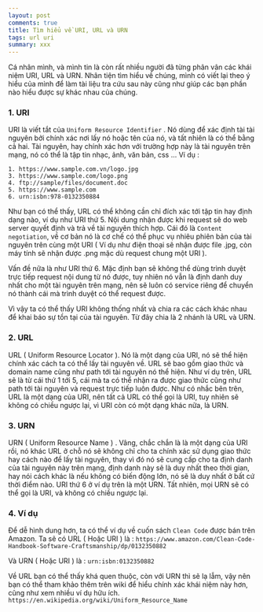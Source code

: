```yaml
---
layout: post
comments: true
title: Tìm hiểu về URI, URL và URN
tags: url uri
summary: xxx
---
```


Cá nhân mình, và mình tin là còn rất nhiều người đã từng phân vân các khái niệm URI, URL và URN. Nhân tiện tìm hiểu về chúng, mình có viết lại theo ý hiểu của mình để làm tài liệu tra cứu sau này cũng như giúp các bạn phần nào hiểu được sự khác nhau của chúng.

### 1. URI
URI là viết tắt của `Uniform Resource Identifier` . Nó dùng để xác định tài tài nguyên bởi chính xác nơi lấy nó hoặc tên của nó, và tất nhiên là có thể bằng cả hai. Tài nguyên, hay chính xác hơn với trường hợp này là tài nguyên trên mạng, nó có thể là tập tin nhạc, ảnh, văn bản, css ... Ví dụ :
```
1. https://www.sample.com.vn/logo.jpg
3. https://www.sample.com/logo.png
4. ftp://sample/files/document.doc
5. https://www.sample.com
6. urn:isbn:978-0132350884

```
Như bạn có thể thấy, URL có thể không cần chỉ đích xác tới tập tin hay định dạng nào, ví dụ như URI thứ 5. Nội dung nhận được khi request sẽ do web server quyết định và trả về tài nguyên thích hợp. Cái đó là `Content negotiation`, về cơ bản nó là cơ chế có thể phục vụ nhiêu phiên bản của tài nguyên trên cùng một URI ( Ví dụ như điện thoại sẽ nhận được file .jpg, còn máy tính sẽ nhận được .png mặc dù request chung một URI ).

Vấn đề nữa là như URI thứ 6. Mặc định bạn sẽ không thể dùng trình duyệt trực tiếp request nội dung từ nó được, tuy nhiên nó vẫn là định danh duy nhất cho một tài nguyên trên mạng, nên sẽ luôn có service riêng để chuyển nó thành cái mà trình duyệt có thể request được.

Vì vậy ta có thể thấy URI không thống nhất và chia ra các cách khác nhau để khai báo sự tồn tại của tài nguyên. Từ đây chia là 2 nhánh là URL và URN.

### 2. URL
URL ( Uniform Resource Locator ). Nó là một dạng của URI, nó sẽ thể hiện chính xác cách ta có thể lấy tài nguyên về. URL sẽ bao gồm giao thức và domain name cũng như path tới tài nguyên nó thể hiện.
Như ví dụ trên, URL sẽ là từ cái thứ 1 tới 5, cái mà ta có thể nhận ra được giao thức cũng như path tới tài nguyên và request trực tiếp luôn được.
Như có nhắc bên trên, URL là một dạng của URI, nên tất cả URL có thể gọi là URI, tuy nhiên sẽ không có chiều ngược lại, vì URI còn có một dạng khác nữa, là URN.

### 3. URN
URN ( Uniform Resource Name ) . Vâng, chắc chắn là là một dạng của URI rồi, nó khác URL ở chỗ nó sẽ không chỉ cho ta chính xác sử dụng giao thức hay cách nào để lấy tài nguyên, thay vì đó nó sẽ cung cấp cho ta định danh của tài nguyên này trên mạng, định danh này sẽ là duy nhất theo thời gian, hay nói cách khác là nếu không có biến động lớn, nó sẽ là duy nhất ở bất cứ thời điểm nào. URI thứ 6 ở ví dụ trên là một URN.
Tất nhiên, mọi URN sẽ có thể gọi là URI, và không có chiều ngược lại.

### 4. Ví dụ
Để dễ hình dung hơn, ta có thể ví dụ về cuốn sách `Clean Code` được bán trên Amazon.
Ta sẽ có URL ( Hoặc URI ) là : `https://www.amazon.com/Clean-Code-Handbook-Software-Craftsmanship/dp/0132350882`

Và URN ( Hoặc URI ) là : `urn:isbn:0132350882`

Về URL bạn có thể thấy khá quen thuộc, còn với URN thì sẽ lạ lẫm, vậy nên bạn có thể tham khảo thêm trên wiki để hiểu chính xác khái niệm này hơn, cũng như xem nhiều ví dụ hữu ích.
`https://en.wikipedia.org/wiki/Uniform_Resource_Name`
